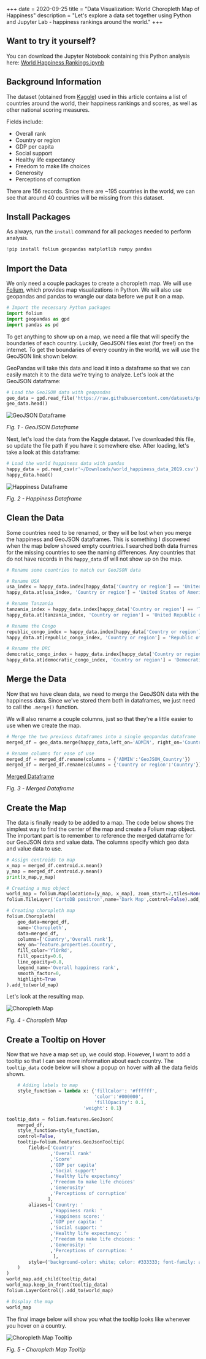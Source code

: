 +++
date = 2020-09-25
title = "Data Visualization: World Choropleth Map of Happiness"
description = "Let's explore a data set together using Python and Jupyter Lab - happiness rankings around the world."
+++

## Want to try it yourself?

You can download the Jupyter Notebook containing this Python analysis here: [World Happiness Rankings.ipynb](https://git.sr.ht/~kaizoku/data-science)

## Background Information

The dataset (obtained from [Kaggle](https://www.kaggle.com/unsdsn/world-happiness)) used in this article contains a list of countries around the world, their happiness rankings and scores, as well as other national scoring measures.

Fields include:

- Overall rank
- Country or region
- GDP per capita
- Social support
- Healthy life expectancy
- Freedom to make life choices
- Generosity
- Perceptions of corruption

There are 156 records. Since there are ~195 countries in the world, we can see that around 40 countries will be missing from this dataset.

## Install Packages

As always, run the `install` command for all packages needed to perform analysis.

```python
!pip install folium geopandas matplotlib numpy pandas
```

## Import the Data

We only need a couple packages to create a choropleth map. We will use [Folium](https://python-visualization.github.io/folium/), which provides map visualizations in Python. We will also use geopandas and pandas to wrangle our data before we put it on a map.

```python
# Import the necessary Python packages
import folium
import geopandas as gpd
import pandas as pd
```

To get anything to show up on a map, we need a file that will specify the boundaries of each country. Luckily, GeoJSON files exist (for free!) on the internet. To get the boundaries of every country in the world, we will use the GeoJSON link shown below.

GeoPandas will take this data and load it into a dataframe so that we can easily match it to the data we're trying to analyze. Let's look at the GeoJSON dataframe:

```python
# Load the GeoJSON data with geopandas
geo_data = gpd.read_file('https://raw.githubusercontent.com/datasets/geo-countries/master/data/countries.geojson')
geo_data.head()
```

![GeoJSON Dataframe](https://img.cleberg.io/blog/20200925-world-choropleth-map/geojson_df.png)

_Fig. 1 - GeoJSON Dataframe_

Next, let's load the data from the Kaggle dataset. I've downloaded this file, so update the file path if you have it somewhere else. After loading, let's take a look at this dataframe:

```python
# Load the world happiness data with pandas
happy_data = pd.read_csv(r'~/Downloads/world_happiness_data_2019.csv')
happy_data.head()
```

![Happiness Dataframe](https://img.cleberg.io/blog/20200925-world-choropleth-map/happiness_df.png)

_Fig. 2 - Happiness Dataframe_

## Clean the Data

Some countries need to be renamed, or they will be lost when you merge the happiness and GeoJSON dataframes. This is something I discovered when the map below showed empty countries. I searched both data frames for the missing countries to see the naming differences. Any countries that do not have records in the `happy_data` df will not show up on the map.

```python
# Rename some countries to match our GeoJSON data

# Rename USA
usa_index = happy_data.index[happy_data['Country or region'] == 'United States']
happy_data.at[usa_index, 'Country or region'] = 'United States of America'

# Rename Tanzania
tanzania_index = happy_data.index[happy_data['Country or region'] == 'Tanzania']
happy_data.at[tanzania_index, 'Country or region'] = 'United Republic of Tanzania'

# Rename the Congo
republic_congo_index = happy_data.index[happy_data['Country or region'] == 'Congo (Brazzaville)']
happy_data.at[republic_congo_index, 'Country or region'] = 'Republic of Congo'

# Rename the DRC
democratic_congo_index = happy_data.index[happy_data['Country or region'] == 'Congo (Kinshasa)']
happy_data.at[democratic_congo_index, 'Country or region'] = 'Democratic Republic of the Congo'
```

## Merge the Data

Now that we have clean data, we need to merge the GeoJSON data with the happiness data. Since we've stored them both in dataframes, we just need to call the `.merge()` function.

We will also rename a couple columns, just so that they're a little easier to use when we create the map.

```python
# Merge the two previous dataframes into a single geopandas dataframe
merged_df = geo_data.merge(happy_data,left_on='ADMIN', right_on='Country or region')

# Rename columns for ease of use
merged_df = merged_df.rename(columns = {'ADMIN':'GeoJSON_Country'})
merged_df = merged_df.rename(columns = {'Country or region':'Country'})
```

[Merged Dataframe](https://img.cleberg.io/blog/20200925-world-choropleth-map/merged_df.png)

_Fig. 3 - Merged Dataframe_

## Create the Map

The data is finally ready to be added to a map. The code below shows the simplest way to find the center of the map and create a Folium map object. The important part is to remember to reference the merged dataframe for our GeoJSON data and value data. The columns specify which geo data and value data to use.

```python
# Assign centroids to map
x_map = merged_df.centroid.x.mean()
y_map = merged_df.centroid.y.mean()
print(x_map,y_map)

# Creating a map object
world_map = folium.Map(location=[y_map, x_map], zoom_start=2,tiles=None)
folium.TileLayer('CartoDB positron',name='Dark Map',control=False).add_to(world_map)

# Creating choropleth map
folium.Choropleth(
    geo_data=merged_df,
    name='Choropleth',
    data=merged_df,
    columns=['Country','Overall rank'],
    key_on='feature.properties.Country',
    fill_color='YlOrRd',
    fill_opacity=0.6,
    line_opacity=0.8,
    legend_name='Overall happiness rank',
    smooth_factor=0,
    highlight=True
).add_to(world_map)
```

Let's look at the resulting map.

![Choropleth Map](https://img.cleberg.io/blog/20200925-world-choropleth-map/map.png)

_Fig. 4 - Choropleth Map_

## Create a Tooltip on Hover

Now that we have a map set up, we could stop. However, I want to add a tooltip so that I can see more information about each country. The `tooltip_data` code below will show a popup on hover with all the data fields shown.

```python
    # Adding labels to map
    style_function = lambda x: {'fillColor': '#ffffff',
                                'color':'#000000',
                                'fillOpacity': 0.1,
                            'weight': 0.1}

tooltip_data = folium.features.GeoJson(
    merged_df,
    style_function=style_function,
    control=False,
    tooltip=folium.features.GeoJsonTooltip(
        fields=['Country'
                ,'Overall rank'
                ,'Score'
                ,'GDP per capita'
                ,'Social support'
                ,'Healthy life expectancy'
                ,'Freedom to make life choices'
                ,'Generosity'
                ,'Perceptions of corruption'
               ],
        aliases=['Country: '
                ,'Happiness rank: '
                ,'Happiness score: '
                ,'GDP per capita: '
                ,'Social support: '
                ,'Healthy life expectancy: '
                ,'Freedom to make life choices: '
                ,'Generosity: '
                ,'Perceptions of corruption: '
                 ],
        style=('background-color: white; color: #333333; font-family: arial; font-size: 12px; padding: 10px;')
    )
)
world_map.add_child(tooltip_data)
world_map.keep_in_front(tooltip_data)
folium.LayerControl().add_to(world_map)

# Display the map
world_map
```

The final image below will show you what the tooltip looks like whenever you hover on a country.

![Choropleth Map Tooltip](https://img.cleberg.io/blog/20200925-world-choropleth-map/tooltip_map.png)

_Fig. 5 - Choropleth Map Tooltip_

